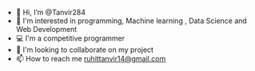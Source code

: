 - 👋 Hi, I’m @Tanvir284
- 👀 I'm interested in programming, Machine learning , Data Science and Web Development
- 💻 I'm a competitive programmer
- 💞️ I'm looking to collaborate on my project
- 📫 How to reach me ruhittanvir14@gmail.com

<!---
Tanvir284/Tanvir284 is a ✨ special ✨ repository because its `README.md` (this file) appears on your GitHub profile.
You can click the Preview link to take a look at your changes.
--->

